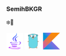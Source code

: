 ### SemihBKGR 

❄️🍃

<div>
<img src="./resources/java.svg?raw=true" alt="java logo" width="45px">
<img src="./resources/go.svg?raw=true" alt="go logo" width="45px">
<img src="./resources/kotlin.svg?raw=true" alt="kotlin logo" width="45px">
</div>